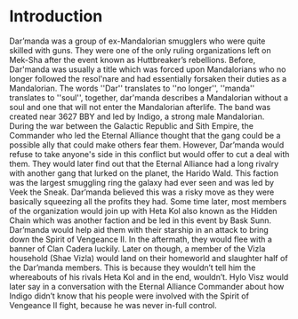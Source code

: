 # Introduction

Dar’manda was a group of ex-Mandalorian smugglers who were quite skilled with guns.
They were one of the only ruling organizations left on Mek-Sha after the event known as Huttbreaker’s rebellions.
Before, Dar'manda was usually a title which was forced upon Mandalorians who no longer followed the resol'nare and had essentially forsaken their duties as a Mandalorian.
The words ''Dar'' translates to ''no longer'', ''manda'' translates to ''soul'', together, dar'manda describes a Mandalorian without a soul and one that will not enter the Mandalorian afterlife.
The band was created near 3627 BBY and led by Indigo, a strong male Mandalorian.
During the war between the Galactic Republic and Sith Empire, the Commander who led the Eternal Alliance thought that the gang could be a possible ally that could make others fear them.
However, Dar’manda would refuse to take anyone's side in this conflict but would offer to cut a deal with them.
They would later find out that the Eternal Alliance had a long rivalry with another gang that lurked on the planet, the Harido Wald.
This faction was the largest smuggling ring the galaxy had ever seen and was led by Veek the Sneak.
Dar’manda believed this was a risky move as they were basically squeezing all the profits they had.
Some time later, most members of the organization would join up with Heta Kol also known as the Hidden Chain which was another faction and be led in this event by Bask Sunn.
Dar’manda would help aid them with their starship in an attack to bring down the Spirit of Vengeance II.
In the aftermath, they would flee with a banner of Clan Cadera luckily.
Later on though, a member of the Vizla household (Shae Vizla) would land on their homeworld and slaughter half of the Dar’manda members.
This is because they wouldn’t tell him the whereabouts of his rivals Heta Kol and in the end, wouldn’t.
Hylo Visz would later say in a conversation with the Eternal Alliance Commander about how Indigo didn’t know that his people were involved with the Spirit of Vengeance II fight, because he was never in-full control.
